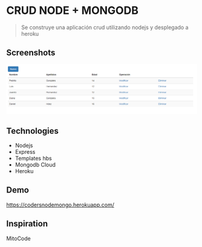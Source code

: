 
# CRUD NODE + MONGODB
> Se construye una aplicación crud utilizando nodejs y desplegado a heroku

## Screenshots
![Screenshot](https://github.com/judithcoders/nodemongo/blob/master/img/screenshot.PNG)

## Technologies
* Nodejs
* Express
* Templates hbs
* Mongodb Cloud
* Heroku

## Demo
https://codersnodemongo.herokuapp.com/

## Inspiration
MitoCode
